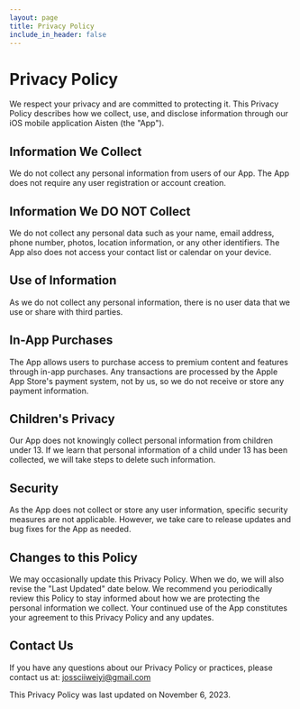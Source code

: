 ```yaml
---
layout: page
title: Privacy Policy
include_in_header: false
---
```


# Privacy Policy

We respect your privacy and are committed to protecting it. This Privacy Policy describes how we collect, use, and disclose information through our iOS mobile application Aisten (the "App").

## Information We Collect

We do not collect any personal information from users of our App. The App does not require any user registration or account creation.

## Information We DO NOT Collect

We do not collect any personal data such as your name, email address, phone number, photos, location information, or any other identifiers. The App also does not access your contact list or calendar on your device.

## Use of Information

As we do not collect any personal information, there is no user data that we use or share with third parties.

## In-App Purchases

The App allows users to purchase access to premium content and features through in-app purchases. Any transactions are processed by the Apple App Store's payment system, not by us, so we do not receive or store any payment information.

## Children's Privacy

Our App does not knowingly collect personal information from children under 13. If we learn that personal information of a child under 13 has been collected, we will take steps to delete such information.

## Security

As the App does not collect or store any user information, specific security measures are not applicable. However, we take care to release updates and bug fixes for the App as needed.

## Changes to this Policy

We may occasionally update this Privacy Policy. When we do, we will also revise the "Last Updated" date below. We recommend you periodically review this Policy to stay informed about how we are protecting the personal information we collect. Your continued use of the App constitutes your agreement to this Privacy Policy and any updates.

## Contact Us

If you have any questions about our Privacy Policy or practices, please contact us at: jossciiweiyi@gmail.com

This Privacy Policy was last updated on November 6, 2023.
